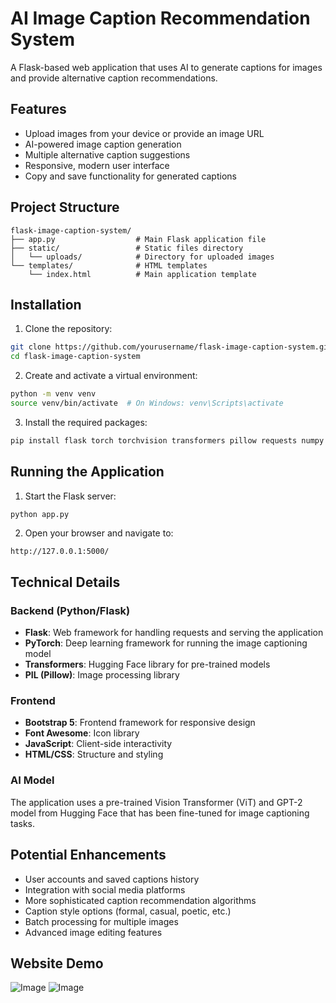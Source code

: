 # AI Image Caption Recommendation System

A Flask-based web application that uses AI to generate captions for images and provide alternative caption recommendations.

## Features

- Upload images from your device or provide an image URL
- AI-powered image caption generation
- Multiple alternative caption suggestions
- Responsive, modern user interface
- Copy and save functionality for generated captions

## Project Structure

```
flask-image-caption-system/
├── app.py                  # Main Flask application file
├── static/                 # Static files directory
│   └── uploads/            # Directory for uploaded images
└── templates/              # HTML templates
    └── index.html          # Main application template
```

## Installation

1. Clone the repository:
```bash
git clone https://github.com/yourusername/flask-image-caption-system.git
cd flask-image-caption-system
```

2. Create and activate a virtual environment:
```bash
python -m venv venv
source venv/bin/activate  # On Windows: venv\Scripts\activate
```

3. Install the required packages:
```bash
pip install flask torch torchvision transformers pillow requests numpy
```

## Running the Application

1. Start the Flask server:
```bash
python app.py
```

2. Open your browser and navigate to:
```
http://127.0.0.1:5000/
```

## Technical Details

### Backend (Python/Flask)
- **Flask**: Web framework for handling requests and serving the application
- **PyTorch**: Deep learning framework for running the image captioning model
- **Transformers**: Hugging Face library for pre-trained models
- **PIL (Pillow)**: Image processing library

### Frontend
- **Bootstrap 5**: Frontend framework for responsive design
- **Font Awesome**: Icon library
- **JavaScript**: Client-side interactivity
- **HTML/CSS**: Structure and styling

### AI Model
The application uses a pre-trained Vision Transformer (ViT) and GPT-2 model from Hugging Face that has been fine-tuned for image captioning tasks.

## Potential Enhancements
- User accounts and saved captions history
- Integration with social media platforms
- More sophisticated caption recommendation algorithms
- Caption style options (formal, casual, poetic, etc.)
- Batch processing for multiple images
- Advanced image editing features

## Website Demo
![Image](https://github.com/user-attachments/assets/e590ff6a-efb1-4b54-aed9-91bf086b6657)
![Image](https://github.com/user-attachments/assets/68b80288-93f4-4bca-8342-fd94e9790bff)
